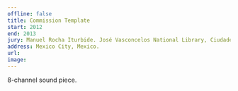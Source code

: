```yaml
---
offline: false
title: Commission Template
start: 2012
end: 2013
jury: Manuel Rocha Iturbide. José Vasconcelos National Library, Ciudadela. 
address: Mexico City, Mexico. 
url: 
image: 
---
```


8-channel sound piece. 